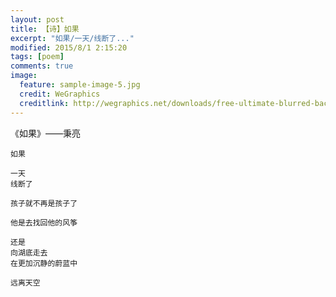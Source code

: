 ```yaml
---
layout: post
title: 【诗】如果
excerpt: "如果/一天/线断了..."
modified: 2015/8/1 2:15:20  
tags: [poem]
comments: true
image:
  feature: sample-image-5.jpg
  credit: WeGraphics
  creditlink: http://wegraphics.net/downloads/free-ultimate-blurred-background-pack/
---
```


《如果》——秉亮

	如果
	
	一天
	线断了
	
	孩子就不再是孩子了
	
	他是去找回他的风筝
	
	还是
	向湖底走去
	在更加沉静的蔚蓝中
	
	远离天空